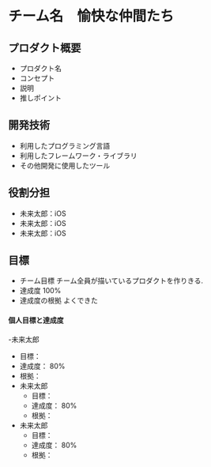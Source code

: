 # チーム名　愉快な仲間たち
## プロダクト概要
- プロダクト名
- コンセプト
- 説明
- 推しポイント
## 開発技術
- 利用したプログラミング言語
- 利用したフレームワーク・ライブラリ
- その他開発に使用したツール
## 役割分担
- 未来太郎：iOS
- 未来太郎：iOS
- 未来太郎：iOS
## 目標
- チーム目標
チーム全員が描いているプロダクトを作りきる.
- 達成度
100%
- 達成度の根拠
よくできた
#### 個人目標と達成度
-未来太郎
  - 目標：
  - 達成度： 80%
  - 根拠：
- 未来太郎
  - 目標：
  - 達成度： 80%
  - 根拠：
- 未来太郎
  - 目標：
  - 達成度： 80%
  - 根拠：
